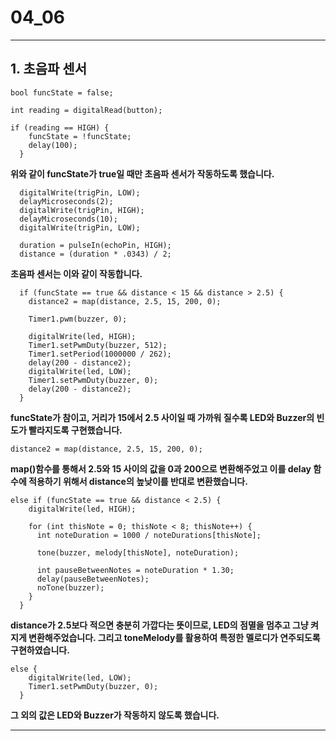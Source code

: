 # 04_06

<hr/>

## 1. 초음파 센서

```
bool funcState = false;

int reading = digitalRead(button);

if (reading == HIGH) {
    funcState = !funcState;
    delay(100);
  }
```
**위와 같이 funcState가 true일 때만 초음파 센서가 작동하도록 했습니다.**

```
  digitalWrite(trigPin, LOW);
  delayMicroseconds(2);
  digitalWrite(trigPin, HIGH);
  delayMicroseconds(10);
  digitalWrite(trigPin, LOW);

  duration = pulseIn(echoPin, HIGH);
  distance = (duration * .0343) / 2;
```
**초음파 센서는 이와 같이 작동합니다.**

```
  if (funcState == true && distance < 15 && distance > 2.5) {
    distance2 = map(distance, 2.5, 15, 200, 0);

    Timer1.pwm(buzzer, 0);

    digitalWrite(led, HIGH);
    Timer1.setPwmDuty(buzzer, 512);
    Timer1.setPeriod(1000000 / 262);
    delay(200 - distance2);
    digitalWrite(led, LOW);
    Timer1.setPwmDuty(buzzer, 0);
    delay(200 - distance2);
  } 
```
**funcState가 참이고, 거리가 15에서 2.5 사이일 때 가까워 질수록 LED와 Buzzer의 빈도가 빨라지도록 구현했습니다.**
```
distance2 = map(distance, 2.5, 15, 200, 0);
```
**map()함수를 통해서 2.5와 15 사이의 값을 0과 200으로 변환해주었고 이를 delay 함수에 적용하기 위해서 distance의 높낮이를 반대로 변환했습니다.**

```
else if (funcState == true && distance < 2.5) {
    digitalWrite(led, HIGH);
    
    for (int thisNote = 0; thisNote < 8; thisNote++) {
      int noteDuration = 1000 / noteDurations[thisNote];
      
      tone(buzzer, melody[thisNote], noteDuration);
      
      int pauseBetweenNotes = noteDuration * 1.30;
      delay(pauseBetweenNotes);
      noTone(buzzer);
    }
  } 
```
**distance가 2.5보다 적으면 충분히 가깝다는 뜻이므로, LED의 점멸을 멈추고 그냥 켜지게 변환해주었습니다. 그리고 toneMelody를 활용하여 특정한 멜로디가 연주되도록 구현하였습니다.**
```
else {
    digitalWrite(led, LOW);
    Timer1.setPwmDuty(buzzer, 0);
  }
```
**그 외의 값은 LED와 Buzzer가 작동하지 않도록 했습니다.**

<hr/>
